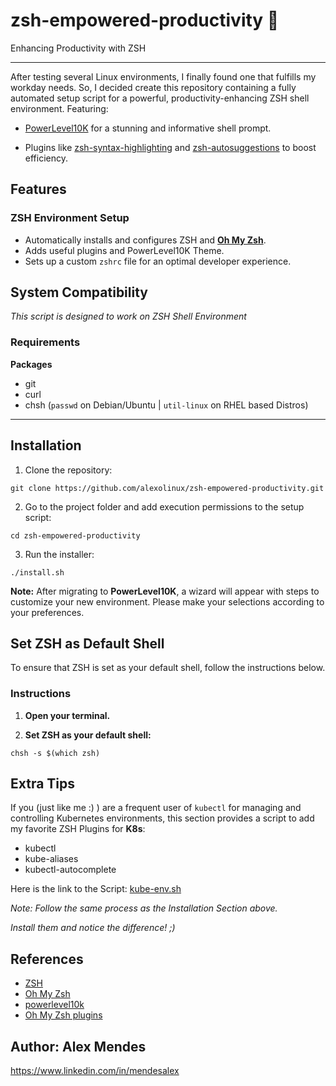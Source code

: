 # zsh-empowered-productivity 🚀

Enhancing Productivity with ZSH

-------------------------------------------

After testing several Linux environments, I finally found one that fulfills my workday needs.
So, I decided create this repository containing a fully automated setup script for a powerful, productivity-enhancing ZSH shell environment.
Featuring:

- [PowerLevel10K](https://github.com/romkatv/powerlevel10k) for a stunning and informative shell prompt.

- Plugins like [zsh-syntax-highlighting](https://github.com/zsh-users/zsh-syntax-highlighting) and [zsh-autosuggestions](https://github.com/zsh-users/zsh-autosuggestions) to boost efficiency.

## Features

### ZSH Environment Setup

- Automatically installs and configures ZSH and **[Oh My Zsh](https://ohmyz.sh/)**.
- Adds useful plugins and PowerLevel10K Theme.
- Sets up a custom `zshrc` file for an optimal developer experience.

## System Compatibility

*This script is designed to work on ZSH Shell Environment*

### Requirements

**Packages**

- git
- curl
- chsh (`passwd` on Debian/Ubuntu | `util-linux` on RHEL based Distros)

-------------------------------------------

## Installation

1. Clone the repository:

  ```shell
  git clone https://github.com/alexolinux/zsh-empowered-productivity.git
  ```

2. Go to the project folder and add execution permissions to the setup script:

  ```shell
  cd zsh-empowered-productivity
  ```

3. Run the installer:

  ```shell
  ./install.sh
  ```

**Note:** After migrating to **PowerLevel10K**, a wizard will appear with steps to customize your new environment. Please make your selections according to your preferences.

## Set ZSH as Default Shell

To ensure that ZSH is set as your default shell, follow the instructions below.

### Instructions

1. **Open your terminal.**

2. **Set ZSH as your default shell:**

```shell
chsh -s $(which zsh)
```

## Extra Tips

If you (just like me :) ) are a frequent user of `kubectl` for managing and controlling Kubernetes environments, this section provides a script to add my favorite ZSH Plugins for **K8s**:

* kubectl
* kube-aliases
* kubectl-autocomplete

Here is the link to the Script: [kube-env.sh](https://gist.github.com/alexolinux/12e41c6df5c78f745f65b438ce6e0c73)

  _Note: Follow the same process as the Installation Section above._

*Install them and notice the difference! ;)*

## References

* [ZSH](https://wiki.zshell.dev/docs/code)
* [Oh My Zsh](https://github.com/ohmyzsh/ohmyzsh/wiki)
* [powerlevel10k](https://github.com/romkatv/powerlevel10k)
* [Oh My Zsh plugins](https://github.com/ohmyzsh/ohmyzsh/wiki/plugins)

## Author: Alex Mendes

<https://www.linkedin.com/in/mendesalex>
